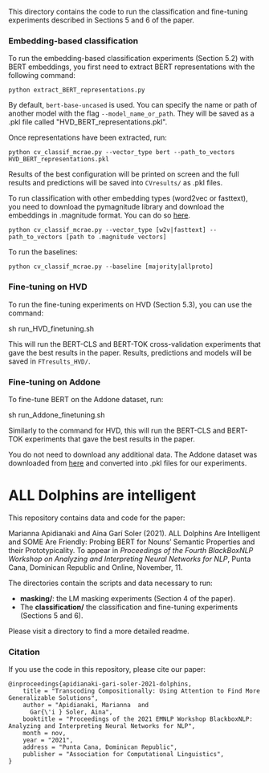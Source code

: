 


This directory contains the code to run the classification and fine-tuning experiments described in Sections 5 and 6 of the paper.


### Embedding-based classification

To run the embedding-based classification experiments (Section 5.2) with BERT embeddings, you first need to extract BERT representations with the following command:

`python extract_BERT_representations.py` 

By default, `bert-base-uncased` is used. You can specify the name or path of another model with the flag `--model_name_or_path`.
They will be saved as a .pkl file called "HVD_BERT_representations.pkl".

Once representations have been extracted, run:

`python cv_classif_mcrae.py --vector_type bert --path_to_vectors HVD_BERT_representations.pkl`

Results of the best configuration will be printed on screen and the full results and predictions will be saved into `CVresults/` as .pkl files.

To run classification with other embedding types (word2vec or fasttext), you need to download the pymagnitude library and download the embeddings in .magnitude format. You can do so [here](https://github.com/plasticityai/magnitude). 

`python cv_classif_mcrae.py --vector_type [w2v|fasttext] --path_to_vectors [path to .magnitude vectors]`

To run the baselines:

`python cv_classif_mcrae.py --baseline [majority|allproto]`


### Fine-tuning on HVD

To run the fine-tuning experiments on HVD (Section 5.3), you can use the command:

sh run_HVD_finetuning.sh

This will run the BERT-CLS and BERT-TOK cross-validation experiments that gave the best results in the paper. Results, predictions and models will be saved in `FTresults_HVD/`.

### Fine-tuning on Addone

To fine-tune BERT on the Addone dataset, run:

sh run_Addone_finetuning.sh

Similarly to the command for HVD, this will run the BERT-CLS and BERT-TOK experiments that gave the best results in the paper.

You do not need to download any additional data. The Addone dataset was downloaded from [here](www.seas.upenn.edu/~nlp/resources/AN-composition.tgz) and converted into .pkl files for our experiments.





# ALL Dolphins are intelligent 

This repository contains data and code for the paper:

Marianna Apidianaki and Aina Garí Soler (2021). ALL Dolphins Are Intelligent and SOME Are Friendly: Probing BERT for Nouns’ Semantic Properties and their Prototypicality. To appear in _Proceedings of the Fourth BlackBoxNLP Workshop on Analyzing and Interpreting Neural Networks for NLP_, Punta Cana, Dominican Republic and Online, November, 11.

The directories contain the scripts and data necessary to run:

* **masking/**: the LM masking experiments (Section 4 of the paper).
* The **classification/** the classification and fine-tuning experiments (Sections 5 and 6).

Please visit a directory to find a more detailed readme.


### Citation

If you use the code in this repository, please cite our paper:
```
@inproceedings{apidianaki-gari-soler-2021-dolphins,
    title = "Transcoding Compositionally: Using Attention to Find More Generalizable Solutions",
    author = "Apidianaki, Marianna  and
      Gar{\'i } Soler, Aina",
    booktitle = "Proceedings of the 2021 EMNLP Workshop BlackboxNLP: Analyzing and Interpreting Neural Networks for NLP",
    month = nov,
    year = "2021",
    address = "Punta Cana, Dominican Republic",
    publisher = "Association for Computational Linguistics",
}
```
